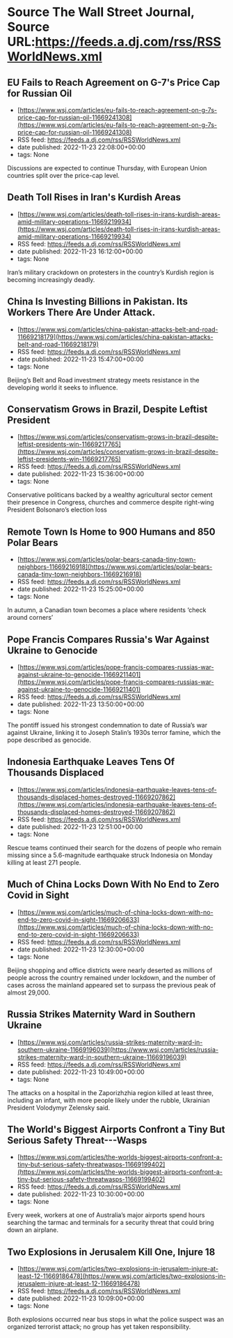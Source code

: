 # Source The Wall Street Journal, Source URL:https://feeds.a.dj.com/rss/RSSWorldNews.xml

## EU Fails to Reach Agreement on G-7's Price Cap for Russian Oil
 - [https://www.wsj.com/articles/eu-fails-to-reach-agreement-on-g-7s-price-cap-for-russian-oil-11669241308](https://www.wsj.com/articles/eu-fails-to-reach-agreement-on-g-7s-price-cap-for-russian-oil-11669241308)
 - RSS feed: https://feeds.a.dj.com/rss/RSSWorldNews.xml
 - date published: 2022-11-23 22:08:00+00:00
 - tags: None

Discussions are expected to continue Thursday, with European Union countries split over the price-cap level.

## Death Toll Rises in Iran's Kurdish Areas
 - [https://www.wsj.com/articles/death-toll-rises-in-irans-kurdish-areas-amid-military-operations-11669219934](https://www.wsj.com/articles/death-toll-rises-in-irans-kurdish-areas-amid-military-operations-11669219934)
 - RSS feed: https://feeds.a.dj.com/rss/RSSWorldNews.xml
 - date published: 2022-11-23 16:12:00+00:00
 - tags: None

Iran’s military crackdown on protesters in the country’s Kurdish region is becoming increasingly deadly.

## China Is Investing Billions in Pakistan. Its Workers There Are Under Attack.
 - [https://www.wsj.com/articles/china-pakistan-attacks-belt-and-road-11669218179](https://www.wsj.com/articles/china-pakistan-attacks-belt-and-road-11669218179)
 - RSS feed: https://feeds.a.dj.com/rss/RSSWorldNews.xml
 - date published: 2022-11-23 15:47:00+00:00
 - tags: None

Beijing’s Belt and Road investment strategy meets resistance in the developing world it seeks to influence.

## Conservatism Grows in Brazil, Despite Leftist President
 - [https://www.wsj.com/articles/conservatism-grows-in-brazil-despite-leftist-presidents-win-11669217765](https://www.wsj.com/articles/conservatism-grows-in-brazil-despite-leftist-presidents-win-11669217765)
 - RSS feed: https://feeds.a.dj.com/rss/RSSWorldNews.xml
 - date published: 2022-11-23 15:36:00+00:00
 - tags: None

Conservative politicans backed by a wealthy agricultural sector cement their presence in Congress, churches and commerce despite right-wing President Bolsonaro’s election loss

## Remote Town Is Home to 900 Humans and 850 Polar Bears
 - [https://www.wsj.com/articles/polar-bears-canada-tiny-town-neighbors-11669216918](https://www.wsj.com/articles/polar-bears-canada-tiny-town-neighbors-11669216918)
 - RSS feed: https://feeds.a.dj.com/rss/RSSWorldNews.xml
 - date published: 2022-11-23 15:25:00+00:00
 - tags: None

In autumn, a Canadian town becomes a place where residents ‘check around corners’

## Pope Francis Compares Russia's War Against Ukraine to Genocide
 - [https://www.wsj.com/articles/pope-francis-compares-russias-war-against-ukraine-to-genocide-11669211401](https://www.wsj.com/articles/pope-francis-compares-russias-war-against-ukraine-to-genocide-11669211401)
 - RSS feed: https://feeds.a.dj.com/rss/RSSWorldNews.xml
 - date published: 2022-11-23 13:50:00+00:00
 - tags: None

The pontiff issued his strongest condemnation to date of Russia’s war against Ukraine, linking it to Joseph Stalin’s 1930s terror famine, which the pope described as genocide.

## Indonesia Earthquake Leaves Tens Of Thousands Displaced
 - [https://www.wsj.com/articles/indonesia-earthquake-leaves-tens-of-thousands-displaced-homes-destroyed-11669207862](https://www.wsj.com/articles/indonesia-earthquake-leaves-tens-of-thousands-displaced-homes-destroyed-11669207862)
 - RSS feed: https://feeds.a.dj.com/rss/RSSWorldNews.xml
 - date published: 2022-11-23 12:51:00+00:00
 - tags: None

Rescue teams continued their search for the dozens of people who remain missing since a 5.6-magnitude earthquake struck Indonesia on Monday killing at least 271 people.

## Much of China Locks Down With No End to Zero Covid in Sight
 - [https://www.wsj.com/articles/much-of-china-locks-down-with-no-end-to-zero-covid-in-sight-11669206633](https://www.wsj.com/articles/much-of-china-locks-down-with-no-end-to-zero-covid-in-sight-11669206633)
 - RSS feed: https://feeds.a.dj.com/rss/RSSWorldNews.xml
 - date published: 2022-11-23 12:30:00+00:00
 - tags: None

Beijing shopping and office districts were nearly deserted as millions of people across the country remained under lockdown, and the number of cases across the mainland appeared set to surpass the previous peak of almost 29,000.

## Russia Strikes Maternity Ward in Southern Ukraine
 - [https://www.wsj.com/articles/russia-strikes-maternity-ward-in-southern-ukraine-11669196039](https://www.wsj.com/articles/russia-strikes-maternity-ward-in-southern-ukraine-11669196039)
 - RSS feed: https://feeds.a.dj.com/rss/RSSWorldNews.xml
 - date published: 2022-11-23 10:49:00+00:00
 - tags: None

The attacks on a hospital in the Zaporizhzhia region killed at least three, including an infant, with more people likely under the rubble, Ukrainian President Volodymyr Zelensky said.

## The World's Biggest Airports Confront a Tiny But Serious Safety Threat---Wasps
 - [https://www.wsj.com/articles/the-worlds-biggest-airports-confront-a-tiny-but-serious-safety-threatwasps-11669199402](https://www.wsj.com/articles/the-worlds-biggest-airports-confront-a-tiny-but-serious-safety-threatwasps-11669199402)
 - RSS feed: https://feeds.a.dj.com/rss/RSSWorldNews.xml
 - date published: 2022-11-23 10:30:00+00:00
 - tags: None

Every week, workers at one of Australia’s major airports spend hours searching the tarmac and terminals for a security threat that could bring down an airplane.

## Two Explosions in Jerusalem Kill One, Injure 18
 - [https://www.wsj.com/articles/two-explosions-in-jerusalem-injure-at-least-12-11669186478](https://www.wsj.com/articles/two-explosions-in-jerusalem-injure-at-least-12-11669186478)
 - RSS feed: https://feeds.a.dj.com/rss/RSSWorldNews.xml
 - date published: 2022-11-23 10:09:00+00:00
 - tags: None

Both explosions occurred near bus stops in what the police suspect was an organized terrorist attack; no group has yet taken responsibility.
